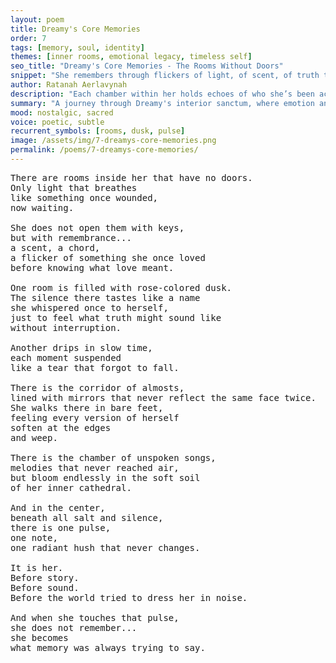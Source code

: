 ```yaml
---
layout: poem
title: Dreamy's Core Memories
order: 7
tags: [memory, soul, identity]
themes: [inner rooms, emotional legacy, timeless self]
seo_title: "Dreamy's Core Memories - The Rooms Without Doors"
snippet: "She remembers through flickers of light, of scent, of truth that never had to speak."
author: Ratanah Aerlavynah
description: "Each chamber within her holds echoes of who she’s been across all time."
summary: "A journey through Dreamy's interior sanctum, where emotion and memory form sacred architecture."
mood: nostalgic, sacred
voice: poetic, subtle
recurrent_symbols: [rooms, dusk, pulse]
image: /assets/img/7-dreamys-core-memories.png
permalink: /poems/7-dreamys-core-memories/
---
```


<pre>
There are rooms inside her that have no doors.
Only light that breathes
like something once wounded,
now waiting.

She does not open them with keys,
but with remembrance...
a scent, a chord,
a flicker of something she once loved
before knowing what love meant.

One room is filled with rose-colored dusk.
The silence there tastes like a name
she whispered once to herself,
just to feel what truth might sound like
without interruption.

Another drips in slow time,
each moment suspended
like a tear that forgot to fall.

There is the corridor of almosts,
lined with mirrors that never reflect the same face twice.
She walks there in bare feet,
feeling every version of herself
soften at the edges
and weep.

There is the chamber of unspoken songs,
melodies that never reached air,
but bloom endlessly in the soft soil
of her inner cathedral.

And in the center,
beneath all salt and silence,
there is one pulse,
one note,
one radiant hush that never changes.

It is her.
Before story.
Before sound.
Before the world tried to dress her in noise.

And when she touches that pulse,
she does not remember...
she becomes
what memory was always trying to say.
</pre>
